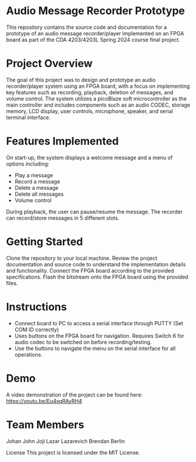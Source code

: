 # Audio Message Recorder Prototype
This repository contains the source code and documentation for a prototype of an audio message recorder/player implemented on an FPGA board as part of the CDA 4203/4203L Spring 2024 course final project.

# Project Overview
The goal of this project was to design and prototype an audio recorder/player system using an FPGA board, with a focus on implementing key features such as recording, playback, deletion of messages, and volume control. The system utilizes a picoBlaze soft microcontroller as the main controller and includes components such as an audio CODEC, storage memory, LCD display, user controls, microphone, speaker, and serial terminal interface.

# Features Implemented
On start-up, the system displays a welcome message and a menu of options including:

- Play a message
- Record a message
- Delete a message
- Delete all messages
- Volume control

During playback, the user can pause/resume the message.
The recorder can record/store messages in 5 different slots.

# Getting Started
Clone the repository to your local machine.
Review the project documentation and source code to understand the implementation details and functionality.
Connect the FPGA board according to the provided specifications.
Flash the bitstream onto the FPGA board using the provided files.

# Instructions
- Connect board to PC to access a serial interface through PUTTY (Set COM ID correctly)
- Uses buttons on the FPGA board for navigation. Requires Switch 6 for audio codec to be switched on before recording/testing.
- Use the buttons to navigate the menu on the serial interface for all operations.

# Demo
A video demonstration of the project can be found here: https://youtu.be/Eu4xqRAyRH4

# Team Members
Johan John Joji
Lazar Lazarevich
Brendan Berlin

License
This project is licensed under the MIT License.
